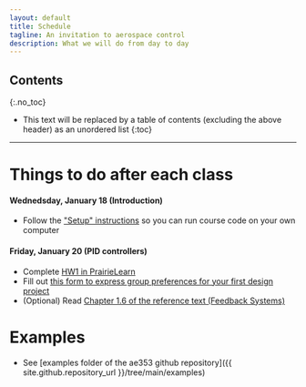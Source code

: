 ```yaml
---
layout: default
title: Schedule
tagline: An invitation to aerospace control
description: What we will do from day to day
---
```


## Contents
{:.no_toc}

* This text will be replaced by a table of contents (excluding the above header) as an unordered list
{:toc}

---

# Things to do after each class

#### Wednedsday, January 18 (Introduction)

* Follow the ["Setup" instructions](setup) so you can run course code on your own computer


#### Friday, January 20 (PID controllers)

* Complete [HW1 in PrairieLearn](http://localhost:3000/pl/course_instance/13/assessment/457)
* Fill out [this form to express group preferences for your first design project](https://forms.illinois.edu/sec/673116346)
* (Optional) Read [Chapter 1.6 of the reference text (Feedback Systems)](http://www.cds.caltech.edu/~murray/books/AM08/pdf/fbs-intro_24Jul2020.pdf)



# Examples

* See [examples folder of the ae353 github repository]({{ site.github.repository_url }}/tree/main/examples)
